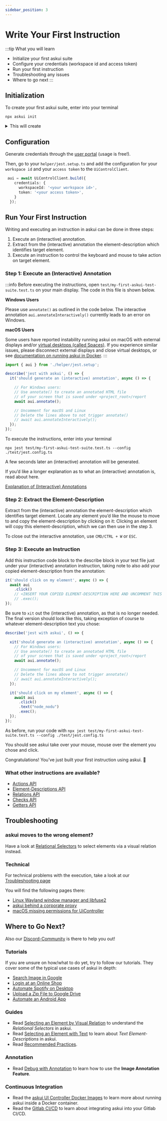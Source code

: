 ```yaml
---
sidebar_position: 3
---
```


# Write Your First Instruction

:::tip
What you will learn

- Initialize your first askui suite
- Configure your credentials (workspace id and access token)
- Run your first instruction
- Troubleshooting any issues
- Where to go next
:::

## Initialization

To create your first askui suite, enter into your terminal

```shell
npx askui init
```

<details>
  <summary>This will create</summary>

-   a `tsconfig.json`: [a json file specifying the root files and the compiler options required to compile the project](https://www.typescriptlang.org/docs/handbook/tsconfig-json.html),
-   a folder called `test` which includes:
    -   `test/my-first-askui-test-suite.test.ts`: an example test with askui,
    -   a folder called `helper` which contains the `jest.setup.ts` file for setting up the test environment
    -   a `jest.config.ts` configuration file

</details>

## Configuration

Generate credentials through the [user portal](https://app.askui.com/) (usage is free!).

Then, go to your `helper/jest.setup.ts` and add the configuration for your `workspace id` and your `access token` to the `UiControlClient`.

```typescript
 aui = await UiControlClient.build({
    credentials: {
      workspaceId: '<your workspace id>',
      token: '<your access token>',
    }
  });
```

## Run Your First Instruction
Writing and executing an instruction in askui can be done in three steps:

1. Execute an (interactive) annotation.
2. Extract from the (interactive) annotation the element-description which identifies target element.
3. Execute an instruction to control the keyboard and mouse to take action on target element.

### Step 1: Execute an (Interactive) Annotation

:::info
Before executing the instructions, open `test/my-first-askui-test-suite.test.ts` on your main display. The code in this file is shown below.

**Windows Users**

Please use `annotate()` as outlined in the code below. The interactive annotation `aui.annotateInteractively()` currently leads to an error on Windows.

**macOS Users**

Some users have reported instability running askui on macOS with external displays and/or [virtual desktops (called Spaces)](https://support.apple.com/en-gb/guide/mac-help/mh14112/mac). If you experience similar issues, please disconnect external displays and close virtual desktops, or see [documentation on running askui in Docker](../04-Continuous%20Integration/askui-ui-controller-docker-images.md).
:::

```typescript title="test/my-first-askui-test-suite.test.ts" showLineNumbers
import { aui } from './helper/jest.setup';

describe('jest with askui', () => {
  it('should generate an (interactive) annotation', async () => {

    // For Windows users:
    // Use annotate() to create an annotated HTML file
    // of your screen that is saved under <project_root>/report
    await aui.annotate();

    // Uncomment for macOS and Linux
    // Delete the lines above to not trigger annotate()
    // await aui.annotateInteractively();
  });
});
```

To execute the instructions, enter into your terminal

```shell
npx jest test/my-first-askui-test-suite.test.ts --config ./test/jest.config.ts 
```

A few seconds later an (interactive) annotation will be generated.

If you’d like a longer explanation as to what an (interactive) annotation is, read about here.

[Explanation of (Interactive) Annotations](../05-Tooling/annotation.md)

### Step 2: Extract the Element-Description
Extract from the (interactive) annotation the element-description which identifies target element.
Locate any element you’d like the mouse to move to and copy the element-description by clicking on it:
Clicking an element will copy this element-description, which we can then use in the step 3.

To close out the interactive annotation, use `CMD/CTRL + W` or `ESC`.

### Step 3: Execute an Instruction

Add this instruction code block to the describe block in your test file just under your (interactive) annotation instruction, taking note to also add your copied element-description from the annotation:


```typescript title="test/my-first-askui-test-suite.test.ts" showLineNumbers
it('should click on my element', async () => {
  await aui
    .click()
    // <INSERT YOUR COPIED ELEMENT-DESCRIPTION HERE AND UNCOMMENT THIS AND THE NEXT LINE>
    // .exec();
});
```

Be sure to `xit` out the (interactive) annotation, as that is no longer needed. The final version should look like this, taking exception of course to whatever element-description text you chose:

```typescript title="test/my-first-askui-test-suite.test.ts" showLineNumbers
describe('jest with askui', () => {

  xit('should generate an (interactive) annotation', async () => {
    // For Windows users:
    // Use annotate() to create an annotated HTML file
    // of your screen that is saved under <project_root>/report
    await aui.annotate();

    // Uncomment for macOS and Linux
    // Delete the lines above to not trigger annotate()
    // await aui.annotateInteractively();
  });

  it('should click on my element', async () => {
    await aui
      .click()
      .text("node_nodu")
      .exec();
  });
});
````

As before, run your code with `npx jest test/my-first-askui-test-suite.test.ts --config ./test/jest.config.ts `

You should see askui take over your mouse, mouse over the element you chose and click.

Congratulations! You’ve just built your first instruction using askui. :tada:

### What other instructions are available?

* [Actions API](../../api/01-API/table-of-contents.md#actions)
* [Element-Descriptions API](../../api/01-API/table-of-contents.md#element-descriptions)
* [Relations API](../../api/01-API/table-of-contents.md#relations)
* [Checks API](../../api/01-API/table-of-contents.md#checks)
* [Getters API](../../api/01-API/table-of-contents.md#getters)

## Troubleshooting

### askui moves to the wrong element?
Have a look at [Relational Selectors](../03-Guides/guide-relational-element-descriptions.md) to select elements via a visual relation instead.

### Technical
For technical problems with the execution, take a look at our [Troubleshooting page](https://docs.askui.com/docs/general/Troubleshooting/)

You will find the following pages there:

* [Linux Wayland window manager and libfuse2](../07-Troubleshooting/linux.md)
* [askui behind a corporate proxy](../07-Troubleshooting/proxy.md)
* [macOS missing permissions for UiController](../07-Troubleshooting/mac-os.md)

## Where to Go Next?

Also our [Discord-Community](https://discord.gg/KFYJ5xuyBA) is there to help you out!

### Tutorials
If you are unsure on how/what to do yet, try to follow our tutorials. They cover some of the typical use cases of askui in depth:

* [Search Image in Google](../06-Tutorials/google-cat-search.md)
* [Login at an Online Shop](../06-Tutorials/shop-demo.md)
* [Automate Spotify on Desktop](../06-Tutorials/spotify-tutorial.md)
* [Upload a Zip File to Google Drive](../06-Tutorials/zip-images-upload-googledrive-windows.md)
* [Automate an Android App](../06-Tutorials/android-search-in-browser.md)

### Guides
* Read [Selecting an Element by Visual Relation](../03-Guides/guide-relational-element-descriptions.md) to understand the *Relational Selectors* in askui.
* Read [Selecting an Element with Text](../03-Guides/guide-text-element-descriptions.md) to learn about *Text Element-Descriptions* in askui.
* Read [Recommended Practices](../03-Guides/recommended-practices.md).

### Annotation
* Read [Debug with Annotation](../05-Tooling/annotation.md) to learn how to use the **Image Annotation Feature**.

### Continuous Integration
- Read the [askui UI Controller Docker Images](../04-Continuous%20Integration/askui-ui-controller-docker-images.md) to learn more about running askui inside a Docker container.
- Read the [Gitlab CI/CD](../04-Continuous%20Integration/gitlab-ci.md) to learn about integrating askui into your Gitlab CI/CD.
